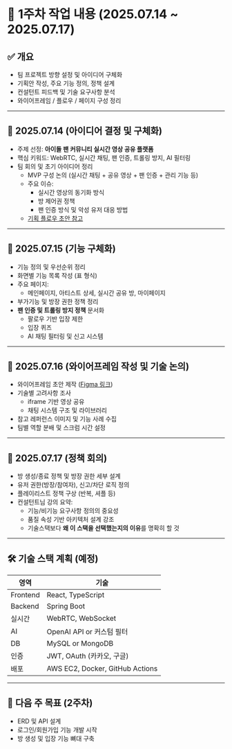 # 📌 1주차 작업 내용 (2025.07.14 ~ 2025.07.17)

## ✅ 개요
- 팀 프로젝트 방향 설정 및 아이디어 구체화
- 기획안 작성, 주요 기능 정의, 정책 설계
- 컨설턴트 피드백 및 기술 요구사항 분석
- 와이어프레임 / 플로우 / 페이지 구성 정리

---

## 📅 2025.07.14 (아이디어 결정 및 구체화)
- 주제 선정: **아이돌 팬 커뮤니티 실시간 영상 공유 플랫폼**
- 핵심 키워드: WebRTC, 실시간 채팅, 팬 인증, 트롤링 방지, AI 필터링
- 팀 회의 및 초기 아이디어 정리
  - MVP 구성 논의 (실시간 채팅 + 공유 영상 + 팬 인증 + 관리 기능 등)
  - 주요 이슈:
    - 실시간 영상의 동기화 방식
    - 방 제어권 정책
    - 팬 인증 방식 및 악성 유저 대응 방법
  - [기획 플로우 초안 참고](https://readdy.link/preview/9ac58b92-b2d6-4441-bc07-f2e38ad41a8e/1084276)

---

## 📅 2025.07.15 (기능 구체화)
- 기능 정의 및 우선순위 정리
- 화면별 기능 목록 작성 (표 형식)
- 주요 페이지:
  - 메인페이지, 아티스트 상세, 실시간 공유 방, 마이페이지
- 부가기능 및 방장 권한 정책 정리
- **팬 인증 및 트롤링 방지 정책** 문서화
  - 팔로우 기반 입장 제한
  - 입장 퀴즈
  - AI 채팅 필터링 및 신고 시스템

---

## 📅 2025.07.16 (와이어프레임 작성 및 기술 논의)
- 와이어프레임 초안 제작 ([Figma 링크](https://www.figma.com/design/dHJOi9SO0GOi1F4WzL4Db3/A404?node-id=70-3))
- 기술별 고려사항 조사
  - iframe 기반 영상 공유
  - 채팅 시스템 구조 및 라이브러리
- 참고 레퍼런스 이미지 및 기능 사례 수집
- 팀별 역할 분배 및 스크럼 시간 설정

---

## 📅 2025.07.17 (정책 회의)
- 방 생성/종료 정책 및 방장 권한 세부 설계
- 유저 권한(방장/참여자), 신고/차단 로직 정의
- 플레이리스트 정책 구상 (반복, 셔플 등)
- 컨설턴트님 강의 요약:
  - 기능/비기능 요구사항 정의의 중요성
  - 품질 속성 기반 아키텍처 설계 강조
  - 기술스택보다 **왜 이 스택을 선택했는지의 이유**를 명확히 할 것

---

## 🛠️ 기술 스택 계획 (예정)
| 영역 | 기술 |
|------|------|
| Frontend | React, TypeScript |
| Backend | Spring Boot |
| 실시간 | WebRTC, WebSocket |
| AI | OpenAI API or 커스텀 필터 |
| DB | MySQL or MongoDB |
| 인증 | JWT, OAuth (카카오, 구글) |
| 배포 | AWS EC2, Docker, GitHub Actions |

---

## 🎯 다음 주 목표 (2주차)
- ERD 및 API 설계
- 로그인/회원가입 기능 개발 시작
- 방 생성 및 입장 기능 뼈대 구축
